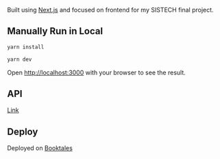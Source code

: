 Built using [Next.js](https://nextjs.org/) and focused on frontend for my SISTECH final project.

## Manually Run in Local

```bash
yarn install

yarn dev
```

Open [http://localhost:3000](http://localhost:3000) with your browser to see the result.

## API

[Link](https://github.com/RistekCSUI/sistech-finpro)

## Deploy

Deployed on [Booktales](http://booktales.vercel.app/)

